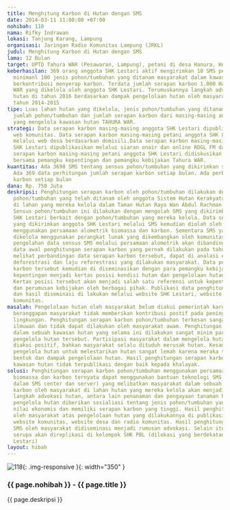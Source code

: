 ```yaml
---
title: Menghitung Karbon di Hutan dengan SMS
date: 2014-03-11 11:08:00 +07:00
nohibah: 118
nama: Rifky Indrawan
lokasi: Tanjung Karang, Lampung
organisasi: Jaringan Radio Komunitas Lampung (JRKL)
judul: Menghitung Karbon di Hutan dengan SMS
lama: 12 Bulan
target: UPTD Tahura WAR (Pesawaran, Lampung), petani di desa Hanura, Hurun dan Cilimus
keberhasilan: 369 orang anggota SHK Lestari aktif mengirimkan 10 SMS perminggu. Terdata
  minimanl 100 jenis pohon/tumbuhan yang ditanam masyarakat dalam kawasan hutan yang
  berkontribusi menyerap karbon. Terdata jumlah serapan karbon 1.000 Ha lahan Tahura
  WAR yang dikelola oleh anggota SHK Lestari. Terumuskannya langkah advokasi pengelolaan
  hutan di tahun 2016 berdasarkan dampak pengelolaan hutan oleh masyarakat sepanjang
  tahun 2014-2015
tipe: Luas lahan hutan yang dikelola, jenis pohon/tumbuhan yang ditanam di hutan,
  jumlah pohon/tumbuhan dan jumlah serapan karbon dari masing-masing anggota SHK Lestari
  yang mengelola kawasan hutan TAHURA WAR.
strategi: Data serapan karbon masing-masing anggota SHK Lestari dipublikasikan melalui
  web komunitas. Data serapan karbon masing-masing petani anggota SHK Lestari dipublikasikan
  melalui web desa berdasarkan domisili.Data serapan karbon masing-masing petani anggota
  SHK Lestari dipublikasikan melalui siaran onair dan online RDGL FM dan JRKL. Data
  serapan karbon masing-masing petani anggota SHK Lestari didiskusikan melalui pertemuan-pertemuan
  bersama pemangku kepentingan dan pemangku kebijakan Tahura WAR.
kuantitas: Ada 3690 SMS tentang sensus pohon/tumbuhan yang dikirimkan setiap minggu.
  Ada 369 data perhitungan jumlah serapan karbon setiap bulan. Ada perbandingan serapan
  karbon setiap bulan
dana: Rp. 750 Juta
deskripsi: Penghitungan serapan karbon oleh pohon/tumbuhan dilakukan dengan cara mensensus
  pohon/tumbuhan yang telah ditanam oleh anggota Sistem Hutan Kerakyatan (SHK) Lestari
  di lahan yang mereka kelola dalam Taman Hutan Raya Wan Abdul Rachman (Tahura WAR).
  Sensus pohon/tumbuhan ini dilakukan dengan mengolah SMS yang dikirimkan anggota
  SHK Lestari berkait dengan pohon/tumbuhan yang mereka kelola. Data sensus pohon/tumbuhan
  yang dikirimkan anggota SHK Lestari melalui SMS kemudian diolah oleh komputer server
  menggunakan persamaan alometrik biomassa dan karbon. Sementara SMS yang masuk akan
  dikelola menggunakan perangkat lunak yang dikembangkan oleh komunitas MK-160. Keluaran
  pengolahan data sensus SMS melalui persamaan alometrik akan dibandingkan dengan
  data awal penghitungan serapan karbon yang pernah dilakukan pada tahun 2010. Dengan
  melihat perbandingan data serapan karbon tersebut, dapat di analasi estimasi laju
  deforestrasi dan laju reforestrasi yang dilakukan masyarakat. Data penghitungan
  karbon tersebut kemudian di diseminasikan dengan para pemangku kebijakan dan pemangku
  kepentingan menjadi kertas posisi kondisi hutan dan pengelolaan hutan berbasis masyarakat.
  Kertas posisi tersebut akan menjadi salah satu referensi untuk kepentingan advokasi
  dan perumusan kebijakan oleh berbagai pihak. Publikasi data penghitungan karbon
  dan hasil diseminasi di lakukan melalui website SHK Lestari, website Desa, dan radio
  komunitas.
masalah: Pengelolaan hutan oleh masyarakat belum diakui pemerintah karena pemerintah
  beranggapan masyarakat tidak memberikan kontribusi postif pada peningkatan kualitas
  lingkungan. Penghitungan serapan karbon pohon/tumbuhan terkesan sangat rumit, didominasi
  ilmuwan dan tidak dapat dilakukan oleh masyarakat awam. Penghitungan serapan karbon
  dalam sebuah kawasan hutan yang selama ini dilakukan sangat minim partisipasi masyarakat
  pengelola hutan tersebut. Partisipasi masyarakat dalam mengelola hutan tidak pernah
  diakui positif, bahkan masyarakat selalu dituduh merusak hutan. Kesadaran masyarakat
  pengelola hutan untuk melestarikan hutan sangat lemah karena meraka tidak menyadari
  bentuk dan dampak pengelolaan hutan. Hasil penghitungan serapan karbon dalam sebuah
  kawasan hutan tidak terpublikasi dengan baik kepada khalayak.
solusi: Penghitungan serapan karbon pohon/tumbuhan menggunakan persamaan alometrik
  biomassa dan karbon ternyata dapat menggunakan bantuan teknologi SMS (terkelola
  dalam SMS center dan server) yang melibatkan masyarakat dalam sebuah kawasan. Penghitungan
  karbon oleh masyarakat di lahan hutan yang mereka kelola akan menjadi tolok ukur
  langkah advokasi hutan, antara lain penanaman dan pengayaan tanaman hutan.Masyarakat
  pengelola hutan diberikan sosialiasi tentang jenis pohon/tumbuhan yang memiliki
  nilai ekonomis dan memiliki serapan karbon yang tinggi. Hasil penghitungan karbon
  oleh masyarakat atas pengelolaan hutan yang dilakukannya di publikasikan melalui
  website komunitas, website desa dan radio komunitas. Hasil penghitungan karbon melalui
  SMS oleh masyarakat didiseminasi menjadi rumusan advokasi. Selain itu, kegiatan
  serupa akan direplikasi di kelompok SHK PBL (dilokasi yang berdekatan dengan SHK
  Lestari)
layout: hibah
---
```


![118](/static/img/hibahcms/118.png){: .img-responsive }{: width="350" }

### {{ page.nohibah }} - {{ page.title }}

{{ page.deskripsi }}
